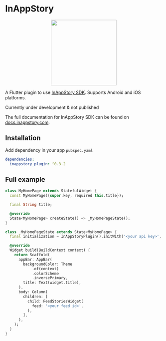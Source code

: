 # InAppStory

<!-- markdownlint-disable MD013 -->
<p align="center">
    <a href="https://www.inappstory.com/">
        <img height="210" src="https://docs.inappstory.com/images/Logo_Star.svg" width="210"/>    
    </a>
</p>

A Flutter plugin to use [InAppStory SDK](https://www.inappstory.com/). Supports Android and iOS
platforms.

Currently under development & not published

The full documentation for InAppStory SDK can be found
on [docs.inappstory.com](https://docs.inappstory.com/sdk-guides/flutter/how-to-get-started.html).

## Installation

Add dependency in your app `pubspec.yaml`

```yaml
dependencies:
  inappstory_plugin: ^0.3.2
```

## Full example

```dart
class MyHomePage extends StatefulWidget {
  const MyHomePage({super.key, required this.title});

  final String title;

  @override
  State<MyHomePage> createState() => _MyHomePageState();
}

class _MyHomePageState extends State<MyHomePage> {
  final initialization = InAppStoryPlugin().initWith('<your api key>', '<user id>');

  @override
  Widget build(BuildContext context) {
    return Scaffold(
      appBar: AppBar(
        backgroundColor: Theme
            .of(context)
            .colorScheme
            .inversePrimary,
        title: Text(widget.title),
      ),
      body: Column(
        children: [
          child: FeedStoriesWidget(
            feed: '<your feed id>',
          ),
        ],
      ),
    );
  }
}
```